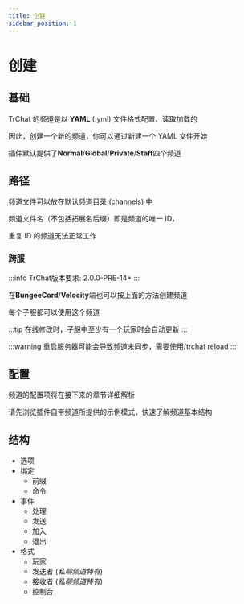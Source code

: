 ```yaml
---
title: 创建
sidebar_position: 1
---
```


# 创建

## 基础

TrChat 的频道是以 **YAML** (.yml) 文件格式配置、读取加载的

因此，创建一个新的频道，你可以通过新建一个 YAML 文件开始

插件默认提供了**Normal**/**Global**/**Private**/**Staff**四个频道

## 路径

频道文件可以放在默认频道目录 (channels) 中

频道文件名（不包括拓展名后缀）即是频道的唯一 ID，

重复 ID 的频道无法正常工作

### 跨服

:::info
TrChat版本要求: 2.0.0-PRE-14+
:::

在**BungeeCord**/**Velocity**端也可以按上面的方法创建频道

每个子服都可以使用这个频道

:::tip
在线修改时，子服中至少有一个玩家时会自动更新
:::

:::warning
重启服务器可能会导致频道未同步，需要使用/trchat reload
:::

## 配置

频道的配置项将在接下来的章节详细解析

请先浏览插件自带频道所提供的示例模式，快速了解频道基本结构

## 结构

- 选项
- 绑定
  - 前缀
  - 命令
- 事件
  - 处理
  - 发送
  - 加入
  - 退出
- 格式
  - 玩家
  - 发送者 (*私聊频道特有*)
  - 接收者 (*私聊频道特有*)
  - 控制台